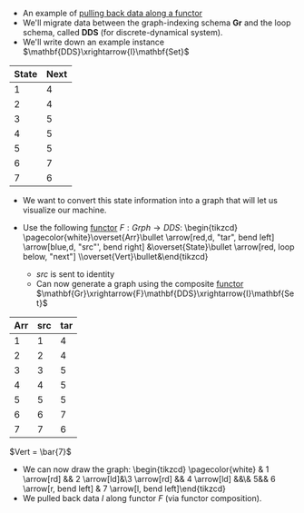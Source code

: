 - An example of [pulling back data along a functor](/docs/math/defs/pullalong.qmd)
- We'll migrate data between the graph-indexing schema **Gr** and the loop 
  schema, called **DDS** (for discrete-dynamical system).
- We'll write down an example instance $\mathbf{DDS}\xrightarrow{I}\mathbf{Set}$


| State | Next |
|----|----|
| 1     | 4    |
| 2     | 4    |
| 3     | 5    |
| 4     | 5    |
| 5     | 5    |
| 6     | 7    |
| 7     | 6    |


- We want to convert this state information into a graph that will let us 
  visualize our machine.
- Use the following [functor](/docs/math/defs/functor.qmd) $F: Grph \rightarrow DDS$: \begin{tikzcd} \pagecolor{white}\overset{Arr}\bullet \arrow[red,d, "tar", bend left] \arrow[blue,d, "src"', bend right] &\overset{State}\bullet \arrow[red, loop below, "next"] \\\overset{Vert}\bullet&\end{tikzcd}

    - *src* is sent to identity
    - Can now generate a graph using the composite [functor](/docs/math/defs/functor.qmd) $\mathbf{Gr}\xrightarrow{F}\mathbf{DDS}\xrightarrow{I}\mathbf{Set}$


| Arr | src | tar|
|---|---|---|
| 1   | 1   | 4  |
| 2   | 2   | 4  |
| 3   | 3   | 5  |
| 4   | 4   | 5  |
| 5   | 5   | 5  |
| 6   | 6   | 7  |
| 7   | 7   | 6  |

  $Vert = \bar{7}$


-  We can now draw the graph: \begin{tikzcd} \pagecolor{white} & 1 \arrow[rd] && 2 \arrow[ld]&\\3 \arrow[rd] && 4 \arrow[ld] &&\\& 5&& 6 \arrow[r, bend left] & 7 \arrow[l, bend left]\end{tikzcd}
- We pulled back data $I$ along functor $F$ (via functor composition).
